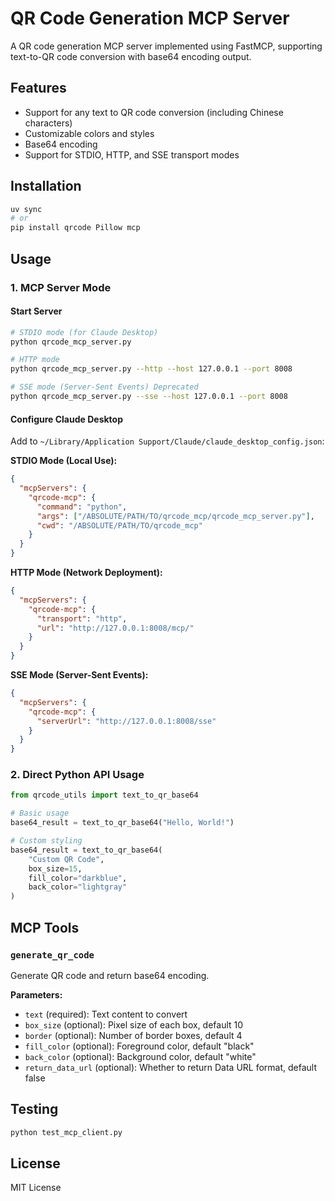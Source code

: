# QR Code Generation MCP Server

A QR code generation MCP server implemented using FastMCP, supporting text-to-QR code conversion with base64 encoding output.

## Features

- Support for any text to QR code conversion (including Chinese characters)
- Customizable colors and styles
- Base64 encoding
- Support for STDIO, HTTP, and SSE transport modes

## Installation

```bash
uv sync
# or
pip install qrcode Pillow mcp
```

## Usage

### 1. MCP Server Mode

#### Start Server
```bash
# STDIO mode (for Claude Desktop)
python qrcode_mcp_server.py

# HTTP mode
python qrcode_mcp_server.py --http --host 127.0.0.1 --port 8008

# SSE mode (Server-Sent Events) Deprecated
python qrcode_mcp_server.py --sse --host 127.0.0.1 --port 8008
```

#### Configure Claude Desktop
Add to `~/Library/Application Support/Claude/claude_desktop_config.json`:

**STDIO Mode (Local Use):**
```json
{
  "mcpServers": {
    "qrcode-mcp": {
      "command": "python",
      "args": ["/ABSOLUTE/PATH/TO/qrcode_mcp/qrcode_mcp_server.py"],
      "cwd": "/ABSOLUTE/PATH/TO/qrcode_mcp"
    }
  }
}
```

**HTTP Mode (Network Deployment):**
```json
{
  "mcpServers": {
    "qrcode-mcp": {
      "transport": "http",
      "url": "http://127.0.0.1:8008/mcp/"
    }
  }
}
```

**SSE Mode (Server-Sent Events):**
```json
{
  "mcpServers": {
    "qrcode-mcp": {
      "serverUrl": "http://127.0.0.1:8008/sse"
    }
  }
}
```

### 2. Direct Python API Usage

```python
from qrcode_utils import text_to_qr_base64

# Basic usage
base64_result = text_to_qr_base64("Hello, World!")

# Custom styling
base64_result = text_to_qr_base64(
    "Custom QR Code",
    box_size=15,
    fill_color="darkblue",
    back_color="lightgray"
)
```

## MCP Tools

### `generate_qr_code`
Generate QR code and return base64 encoding.

**Parameters:**
- `text` (required): Text content to convert
- `box_size` (optional): Pixel size of each box, default 10
- `border` (optional): Number of border boxes, default 4
- `fill_color` (optional): Foreground color, default "black"
- `back_color` (optional): Background color, default "white"
- `return_data_url` (optional): Whether to return Data URL format, default false

## Testing

```bash
python test_mcp_client.py
```

## License

MIT License 